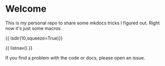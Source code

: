 # Welcome

This is my personal repo to share some mkdocs tricks I figured out. Right now it's just some macros.

{{ lsdir(10,squeeze=True)}}

{{ listnav() }}

If you find a problem with the code or docs, please open an issue.